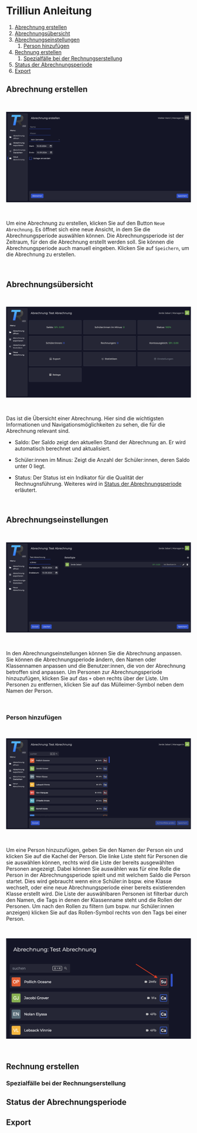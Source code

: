 # Trilliun Anleitung

1. [Abrechnung erstellen](#abrechnung-erstellen)
2. [Abrechnungsübersicht](#abrechnungsübersicht)
3. [Abrechnungseinstellungen](#abrechnungseinstellungen)
    1. [Person hinzufügen](#person-hinzufügen)
4. [Rechnung erstellen](#rechnung-erstellen)
    1. [Spezialfälle bei der Rechnungserstellung](#spezialfälle-bei-der-rechnungserstellung)
5. [Status der Abrechnungsperiode](#status-der-abrechnungsperiode)
6. [Export](#export)

## Abrechnung erstellen

<br />

![Abrechnungsperiode erstellen](https://raw.githubusercontent.com/LordSalmon/trilliun_assets/main/user-manual/images/create-settlement.png)

<br />

Um eine Abrechnung zu erstellen, klicken Sie auf den Button `Neue Abrechnung`. Es öffnet sich eine neue Ansicht, in dem Sie die Abrechnungsperiode auswählen können. Die Abrechnungsperiode ist der Zeitraum, für den die Abrechnung erstellt werden soll. Sie können die Abrechnungsperiode auch manuell eingeben. Klicken Sie auf `Speichern`, um die Abrechnung zu erstellen.

<br />

## Abrechnungsübersicht

<br />

![Abrechnungsübersicht](https://raw.githubusercontent.com/LordSalmon/trilliun_assets/main/user-manual/images/settlement-overview.png)

<br />

Das ist die Übersicht einer Abrechnung. Hier sind die wichtigsten Informationen und Navigationsmöglichkeiten zu sehen, die für die Abrechnung relevant sind.

- Saldo: Der Saldo zeigt den aktuellen Stand der Abrechnung an. Er wird automatisch berechnet und aktualisiert.

- Schüler:innen im Minus: Zeigt die Anzahl der Schüler:innen, deren Saldo unter 0 liegt.

- Status: Der Status ist ein Indikator für die Qualität der Rechnugnsführung. Weiteres wird in [Status der Abrechnungsperiode](#status-der-abrechnungsperiode) erläutert.

<br />


## Abrechnungseinstellungen

<br />

![Abrechnungseinstellungen](https://raw.githubusercontent.com/LordSalmon/trilliun_assets/main/user-manual/images/settlement-settings.png)

<br />


In den Abrechnungseinstellungen können Sie die Abrechnung anpassen. Sie können die Abrechnungsperiode ändern, den Namen oder Klassennamen anpassen und die Benutzer:innen, die von der Abrechnung betroffen sind anpassen. Um Personen zur Abrechnungsperiode hinzuzufügen, klicken Sie auf das `+` oben rechts über der Liste. Um Personen zu entfernen, klicken Sie auf das Mülleimer-Symbol neben dem Namen der Person.

<br />


### Person hinzufügen

<br />


![Person hinzufügen](https://raw.githubusercontent.com/LordSalmon/trilliun_assets/main/user-manual/images/settlement-add-user.png)

<br />


Um eine Person hinzuzufügen, geben Sie den Namen der Person ein und klicken Sie auf die Kachel der Person. Die linke Liste steht für Personen die sie auswählen können, rechts wird die Liste der bereits ausgewählten Personen angezeigt. Dabei können Sie auswählen was für eine Rolle die Person in der Abrechnungsperiode spielt und mit welchem Saldo die Person startet. Dies wird gebraucht wenn ein:e Schüler:in bspw. eine Klasse wechselt, oder eine neue Abrechnungsperiode einer bereits existierenden Klasse erstellt wird. Die Liste der auswählbaren Personen ist filterbar durch den Namen, die Tags in denen der Klassenname steht und die Rollen der Personen. Um nach den Rollen zu filtern (um bspw. nur Schüler:innen anzeigen) klicken Sie auf das Rollen-Symbol rechts von den Tags bei einer Person. 

<br />


![Nach Rolle filtern](https://raw.githubusercontent.com/LordSalmon/trilliun_assets/main/user-manual/images/filter-by-role.png)


<br />


## Rechnung erstellen
### Spezialfälle bei der Rechnungserstellung
## Status der Abrechnungsperiode
## Export